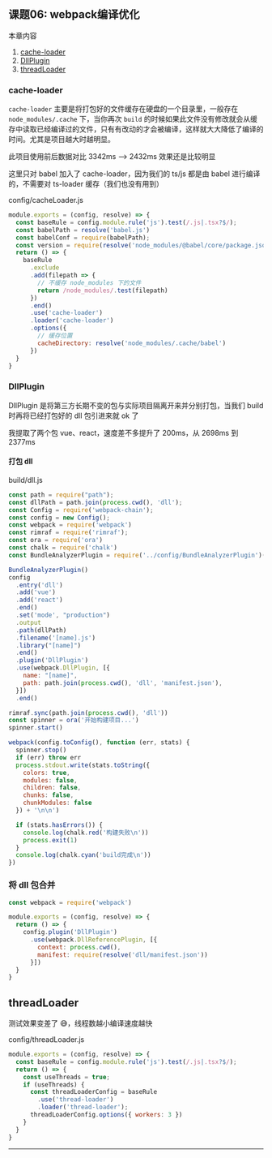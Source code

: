 ## 课题06: webpack编译优化

本章内容

1. <a href="#6_1">cache-loader</a>
2. <a href="#6_2">DllPlugin</a>
3. <a href="#6_3">threadLoader</a>

### <a name="6_1">cache-loader</a>

`cache-loader` 主要是将打包好的文件缓存在硬盘的一个目录里，一般存在 `node_modules/.cache` 下，当你再次 `build` 的时候如果此文件没有修改就会从缓存中读取已经编译过的文件，只有有改动的才会被编译，这样就大大降低了编译的时间。尤其是项目越大时越明显。

此项目使用前后数据对比 3342ms --> 2432ms 效果还是比较明显

这里只对 babel 加入了 cache-loader，因为我们的 ts/js 都是由 babel 进行编译的，不需要对 ts-loader 缓存（我们也没有用到）

config/cacheLoader.js

```js
module.exports = (config, resolve) => {
  const baseRule = config.module.rule('js').test(/.js|.tsx?$/);
  const babelPath = resolve('babel.js')
  const babelConf = require(babelPath);
  const version = require(resolve('node_modules/@babel/core/package.json')).version
  return () => {
    baseRule
      .exclude
      .add(filepath => {
        // 不缓存 node_modules 下的文件
        return /node_modules/.test(filepath)
      })
      .end()
      .use('cache-loader')
      .loader('cache-loader')
      .options({
        // 缓存位置
        cacheDirectory: resolve('node_modules/.cache/babel')
      })
  }
}
```

### <a name="6_2">DllPlugin</a>

DllPlugin 是将第三方长期不变的包与实际项目隔离开来并分别打包，当我们 build 时再将已经打包好的 dll 包引进来就 ok 了

我提取了两个包 vue、react，速度差不多提升了 200ms，从 2698ms 到 2377ms

#### 打包 dll

build/dll.js

```js
const path = require("path");
const dllPath = path.join(process.cwd(), 'dll');
const Config = require('webpack-chain');
const config = new Config();
const webpack = require('webpack')
const rimraf = require('rimraf');
const ora = require('ora')
const chalk = require('chalk')
const BundleAnalyzerPlugin = require('../config/BundleAnalyzerPlugin')(config)

BundleAnalyzerPlugin()
config
  .entry('dll')
  .add('vue')
  .add('react')
  .end()
  .set('mode', "production")
  .output
  .path(dllPath)
  .filename('[name].js')
  .library("[name]")
  .end()
  .plugin('DllPlugin')
  .use(webpack.DllPlugin, [{
    name: "[name]",
    path: path.join(process.cwd(), 'dll', 'manifest.json'),
  }])
  .end()

rimraf.sync(path.join(process.cwd(), 'dll'))
const spinner = ora('开始构建项目...')
spinner.start()

webpack(config.toConfig(), function (err, stats) {
  spinner.stop()
  if (err) throw err
  process.stdout.write(stats.toString({
    colors: true,
    modules: false,
    children: false,
    chunks: false,
    chunkModules: false
  }) + '\n\n')

  if (stats.hasErrors()) {
    console.log(chalk.red('构建失败\n'))
    process.exit(1)
  }
  console.log(chalk.cyan('build完成\n'))
})
```

### 将 dll 包合并

```js
const webpack = require('webpack')

module.exports = (config, resolve) => {
  return () => {
    config.plugin('DllPlugin')
      .use(webpack.DllReferencePlugin, [{
        context: process.cwd(),
        manifest: require(resolve('dll/manifest.json'))
      }])
  }
}
```

## <a name="6_3">threadLoader</a>

测试效果变差了 😅，线程数越小编译速度越快

config/threadLoader.js

```js
module.exports = (config, resolve) => {
  const baseRule = config.module.rule('js').test(/.js|.tsx?$/);
  return () => {
    const useThreads = true;
    if (useThreads) {
      const threadLoaderConfig = baseRule
        .use('thread-loader')
        .loader('thread-loader');
      threadLoaderConfig.options({ workers: 3 })
    }
  }
}
```

-------------